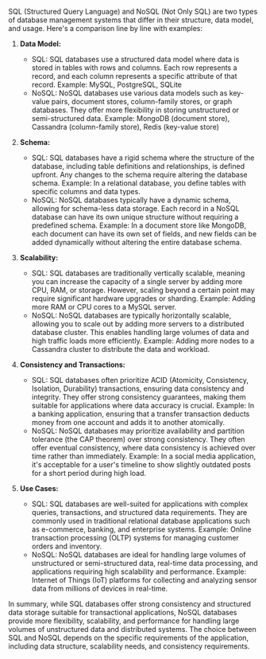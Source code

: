 SQL (Structured Query Language) and NoSQL (Not Only SQL) are two types of database management systems that differ in their structure, data model, and usage. Here's a comparison line by line with examples:

1. **Data Model:**
   - SQL: SQL databases use a structured data model where data is stored in tables with rows and columns. Each row represents a record, and each column represents a specific attribute of that record.
     Example: MySQL, PostgreSQL, SQLite
   - NoSQL: NoSQL databases use various data models such as key-value pairs, document stores, column-family stores, or graph databases. They offer more flexibility in storing unstructured or semi-structured data.
     Example: MongoDB (document store), Cassandra (column-family store), Redis (key-value store)

2. **Schema:**
   - SQL: SQL databases have a rigid schema where the structure of the database, including table definitions and relationships, is defined upfront. Any changes to the schema require altering the database schema.
     Example: In a relational database, you define tables with specific columns and data types.
   - NoSQL: NoSQL databases typically have a dynamic schema, allowing for schema-less data storage. Each record in a NoSQL database can have its own unique structure without requiring a predefined schema.
     Example: In a document store like MongoDB, each document can have its own set of fields, and new fields can be added dynamically without altering the entire database schema.

3. **Scalability:**
   - SQL: SQL databases are traditionally vertically scalable, meaning you can increase the capacity of a single server by adding more CPU, RAM, or storage. However, scaling beyond a certain point may require significant hardware upgrades or sharding.
     Example: Adding more RAM or CPU cores to a MySQL server.
   - NoSQL: NoSQL databases are typically horizontally scalable, allowing you to scale out by adding more servers to a distributed database cluster. This enables handling large volumes of data and high traffic loads more efficiently.
     Example: Adding more nodes to a Cassandra cluster to distribute the data and workload.

4. **Consistency and Transactions:**
   - SQL: SQL databases often prioritize ACID (Atomicity, Consistency, Isolation, Durability) transactions, ensuring data consistency and integrity. They offer strong consistency guarantees, making them suitable for applications where data accuracy is crucial.
     Example: In a banking application, ensuring that a transfer transaction deducts money from one account and adds it to another atomically.
   - NoSQL: NoSQL databases may prioritize availability and partition tolerance (the CAP theorem) over strong consistency. They often offer eventual consistency, where data consistency is achieved over time rather than immediately.
     Example: In a social media application, it's acceptable for a user's timeline to show slightly outdated posts for a short period during high load.

5. **Use Cases:**
   - SQL: SQL databases are well-suited for applications with complex queries, transactions, and structured data requirements. They are commonly used in traditional relational database applications such as e-commerce, banking, and enterprise systems.
     Example: Online transaction processing (OLTP) systems for managing customer orders and inventory.
   - NoSQL: NoSQL databases are ideal for handling large volumes of unstructured or semi-structured data, real-time data processing, and applications requiring high scalability and performance.
     Example: Internet of Things (IoT) platforms for collecting and analyzing sensor data from millions of devices in real-time.

In summary, while SQL databases offer strong consistency and structured data storage suitable for transactional applications, NoSQL databases provide more flexibility, scalability, and performance for handling large volumes of unstructured data and distributed systems. The choice between SQL and NoSQL depends on the specific requirements of the application, including data structure, scalability needs, and consistency requirements.
